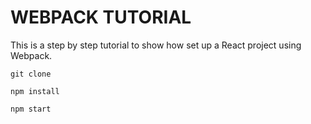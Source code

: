 # WEBPACK TUTORIAL

This is a step by step tutorial to show how set up a React project using Webpack.

```
git clone
```

```
npm install
```

```
npm start
```
